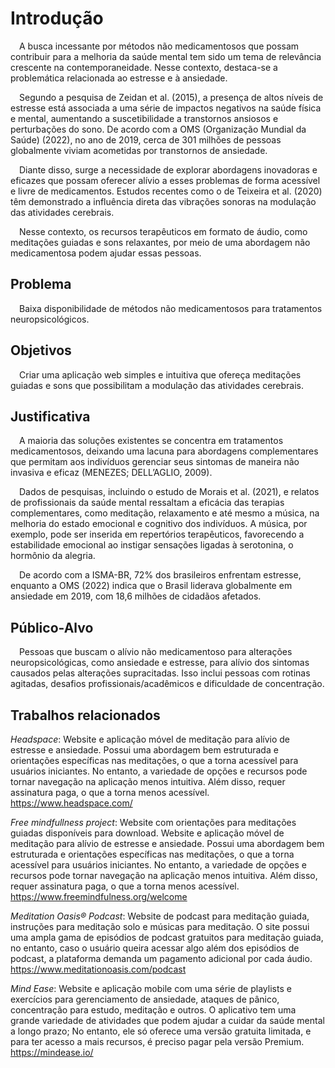 # Introdução

&emsp;A busca incessante por métodos não medicamentosos que possam contribuir para a melhoria da saúde mental tem sido um tema de relevância crescente na contemporaneidade. Nesse contexto, destaca-se a problemática relacionada ao estresse e à ansiedade. 

&emsp;Segundo a pesquisa de Zeidan et al. (2015), a presença de altos níveis de estresse está associada a uma série de impactos negativos na saúde física e mental, aumentando a suscetibilidade a transtornos ansiosos e perturbações do sono. De acordo com a OMS (Organização Mundial da Saúde) (2022), no ano de 2019, cerca de 301 milhões de pessoas globalmente viviam acometidas por transtornos de ansiedade. 

&emsp;Diante disso, surge a necessidade de explorar abordagens inovadoras e eficazes que possam oferecer alívio a esses problemas de forma acessível e livre de medicamentos. Estudos recentes como o de Teixeira et al. (2020) têm demonstrado a influência direta das vibrações sonoras na modulação das atividades cerebrais. 

&emsp;Nesse contexto, os recursos terapêuticos em formato de áudio, como meditações guiadas e sons relaxantes, por meio de uma abordagem não medicamentosa podem ajudar essas pessoas. 


## Problema

&emsp;Baixa disponibilidade de métodos não medicamentosos para tratamentos neuropsicológicos. 


## Objetivos

&emsp;Criar uma aplicação web simples e intuitiva que ofereça meditações guiadas e sons que possibilitam a modulação das atividades cerebrais. 


## Justificativa

&emsp;A maioria das soluções existentes se concentra em tratamentos medicamentosos, deixando uma lacuna para abordagens complementares que permitam aos indivíduos gerenciar seus sintomas de maneira não invasiva e eficaz (MENEZES; DELL’AGLIO, 2009).  

&emsp;Dados de pesquisas, incluindo o estudo de Morais et al. (2021), e relatos de profissionais da saúde mental ressaltam a eficácia das terapias complementares, como meditação, relaxamento e até mesmo a música, na melhoria do estado emocional e cognitivo dos indivíduos. A música, por exemplo, pode ser inserida em repertórios terapêuticos, favorecendo a estabilidade emocional ao instigar sensações ligadas à serotonina, o hormônio da alegria.

&emsp;De acordo com a ISMA-BR, 72% dos brasileiros enfrentam estresse, enquanto a OMS (2022) indica que o Brasil liderava globalmente em ansiedade em 2019, com 18,6 milhões de cidadãos afetados. 

## Público-Alvo

&emsp;Pessoas que buscam o alívio não medicamentoso para alterações neuropsicológicas, como ansiedade e estresse, para alívio dos sintomas causados pelas alterações supracitadas. Isso inclui pessoas com rotinas agitadas, desafios profissionais/acadêmicos e dificuldade de concentração.

## Trabalhos relacionados

*Headspace*: Website e aplicação móvel de meditação para alívio de estresse e ansiedade. Possui uma abordagem bem estruturada e orientações específicas nas meditações, o que a torna acessível para usuários iniciantes. No entanto, a variedade de opções e recursos pode tornar navegação na aplicação menos intuitiva. Além disso, requer assinatura paga, o que a torna menos acessível. <https://www.headspace.com/>  


*Free mindfullness project*: Website com orientações para meditações guiadas disponíveis para download. Website e aplicação móvel de meditação para alívio de estresse e ansiedade. Possui uma abordagem bem estruturada e orientações específicas nas meditações, o que a torna acessível para usuários iniciantes. No entanto, a variedade de opções e recursos pode tornar navegação na aplicação menos intuitiva. Além disso, requer assinatura paga, o que a torna menos acessível. <https://www.freemindfulness.org/welcome>  


*Meditation Oasis® Podcast*: Website de podcast para meditação guiada, instruções para meditação solo e músicas para meditação. O site possui uma ampla gama de episódios de podcast gratuitos para meditação guiada, no entanto, caso o usuário queira acessar algo além dos episódios de podcast, a plataforma demanda um pagamento adicional por cada áudio.  <https://www.meditationoasis.com/podcast>  


*Mind Ease*: Website e aplicação mobile com uma série de playlists e exercícios para gerenciamento de ansiedade, ataques de pânico, concentração para estudo, meditação e outros. O aplicativo tem uma grande variedade de atividades que podem ajudar a cuidar da saúde mental a longo prazo; No entanto, ele só oferece uma versão gratuita limitada, e para ter acesso a mais recursos, é preciso pagar pela versão Premium. <https://mindease.io/> 


